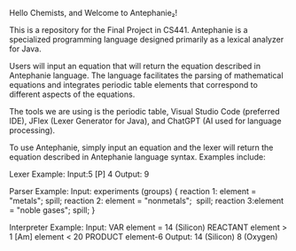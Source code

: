 Hello Chemists, and Welcome to Antephanie₂!

This is a repository for the Final Project in CS441. Antephanie is a specialized programming language designed primarily as a lexical analyzer for Java. 

Users will input an equation that will return the equation described in Antephanie language. The language facilitates the parsing of mathematical equations 
and integrates periodic table elements that correspond to different aspects of the equations.

The tools we are using is the periodic table, Visual Studio Code (preferred IDE), JFlex (Lexer Generator for Java), and ChatGPT (AI used for language processing).

To use Antephanie, simply input an equation and the lexer will return the equation described in Antephanie language syntax. Examples include:

Lexer Example:
      Input:5 [P] 4
      Output: 9

Parser Example: 
      Input: experiments (groups) {​
                 reaction 1:​
                   element = "metals";​
                   spill;​
                 reaction 2:​
                    element = "nonmetals"; ​
                    spill;​
                 reaction 3:​
                    element = "noble gases";​
                    spill;​
              }  

Interpreter Example:
      Input:  VAR element = 14 (Silicon)
              REACTANT element > 1 [Am] element < 20 PRODUCT element-6
      Output: 14 (Silicon)
              8 (Oxygen)
              



